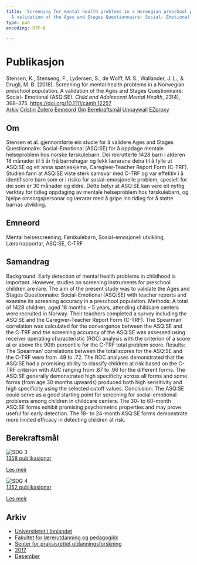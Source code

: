 ```yaml
---
title: 'Screening for mental health problems in a Norwegian preschool population.
  A validation of the Ages and Stages Questionnaire: Social- Emotional (ASQ:SE)'
type: pub
encoding: UTF-8

---
```

<h1>Publikasjon</h1>
<article id="csl-bib-container-6B76KW4I" class="csl-bib-container">
  <div class="csl-bib-body"> <div class="csl-entry">Stensen, K., Stenseng, F., Lydersen, S., de Wolff, M. S., Wallander, J. L., &#38; Drugli, M. B. (2018). Screening for mental health problems in a Norwegian preschool population. A validation of the Ages and Stages Questionnaire: Social- Emotional (ASQ:SE). <i>Child and Adolescent Mental Health</i>, <i>23</i>(4), 368–375. <a href="https://doi.org/10.1111/camh.12257">https://doi.org/10.1111/camh.12257</a></div> </div>
  <div class="csl-bib-buttons">
    <a href="#taxonomy-article-6B76KW4I" alt="archive" class="csl-bib-button">Arkiv</a>
    <a href="https://app.cristin.no/results/show.jsf?id=1527460" alt="Cristin" class="csl-bib-button">Cristin</a>
    <a href="http://zotero.org/groups/5881554/items/6B76KW4I" alt="Zotero" class="csl-bib-button">Zotero</a>
    <a href="#keywords-article-6B76KW4I" alt="keywords" class="csl-bib-button">Emneord</a>
    <a href="#about-article-6B76KW4I" alt="about_pub" class="csl-bib-button">Om</a>
    <a href="#sdg-article-6B76KW4I" alt="sdg" class="csl-bib-button">Berekraftsmål</a>
    <a href="https://doi.org/10.1111/camh.12257" alt="Unpaywall" class="csl-bib-button">Unpaywall</a>
    <a href="https://doi.org/10.1111/camh.12257" alt="EZproxy" class="csl-bib-button">EZproxy</a>
  </div>
  <div id="csl-bib-meta-container-6B76KW4I"></div>
</article>
<div id="csl-bib-meta-6B76KW4I" class="csl-bib-meta">
  <article id="about-article-6B76KW4I" class="about_pub-article">
    <h1>Om</h1>
    Stensen et al. gjennomførte ein studie for å validere Ages and Stages Questionnaire: Social-Emotional (ASQ:SE) for å oppdage mentale helseproblem hos norske førskulebarn. Dei rekrutterte 1428 barn i alderen 18 månader til 5 år frå barnehagar og fekk lærarane deira til å fylle ut ASQ:SE og eit anna spørjeskjema, Caregiver-Teacher Report Form (C-TRF). Studien fann at ASQ:SE viste sterk samsvar med C-TRF og var effektiv i å identifisere barn som er i risiko for sosial-emosjonelle problem, spesielt for dei som er 30 månader og eldre. Dette betyr at ASQ:SE kan vere eit nyttig verktøy for tidleg oppdaging av mentale helseproblem hos førskulebarn, og hjelpe omsorgspersonar og lærarar med å gripe inn tidleg for å støtte barnas utvikling.
  </article>
  <article id="keywords-article-6B76KW4I" class="keywords-article">
    <h1>Emneord</h1>
    Mental helsescreening, Førskulebarn, Sosial-emosjonell utvikling, Lærarrapportar, ASQ:SE, C-TRF
  </article>
  <article id="abstract-article-6B76KW4I" class="abstract-article">
    <h1>Samandrag</h1>
    Background: Early detection of mental health problems in childhood is important. However, studies on screening instruments for preschool children are rare. The aim of the present study was to validate the Ages and Stages Questionnaire: Social-Emotional (ASQ:SE) with teacher reports and examine its screening accuracy in a preschool population. 
Methods: A total of 1428 children, aged 18 months – 5 years, attending childcare centers were recruited in Norway. Their teachers completed a survey including the ASQ:SE and the Caregiver-Teacher Report Form (C-TRF). The Spearman’ correlation was calculated for the convergence between the ASQ:SE and the C-TRF and the screening accuracy of the ASQ:SE was assessed using receiver operating characteristic (ROC) analysis with the criterion of a score at or above the 90th percentile for the C-TRF total problem score.  
Results: The Spearman’ correlations between the total scores for the ASQ:SE and the C-TRF were from .49 to .72. The ROC analyses demonstrated that the ASQ:SE had a promising ability to classify children at risk based on the C-TRF criterion with AUC ranging from .87 to .96 for the different forms. The ASQ:SE generally demonstrated high specificity across all forms and some forms (from age 30 months upwards) produced both high sensitivity and high specificity using the selected cutoff values. 
Conclusion: The ASQ:SE could serve as a good starting point for screening for social-emotional problems among children in childcare centers. The 30- to 60-month ASQ:SE forms exhibit promising psychometric properties and may prove useful for early detection. The 18- to 24-month ASQ:SE forms demonstrate more limited efficacy in detecting children at risk.
  </article>
  <article id="sdg-article-6B76KW4I" class="sdg-article">
    <h1>Berekraftsmål</h1>
    <div class="sdg-container"><div id="sdg3" class="sdg">
        <img src="{{< params subfolder >}}images/sdg/sdg03_nn.png" class="image" alt="SDG 3">
        <div class="sdg-overlay">
          <a href="{{< params subfolder >}}nn/archive/?sdg=3#archive" class="sdg-publication-count"><span>1358</span> publikasjonar</a>
          <p><a href="https://fn.no/om-fn/fns-baerekraftsmaal/god-helse-og-livskvalitet?lang=nno-NO" class="sdg-read-more">Les meir</a></p>
        </div>
      </div> <div id="sdg4" class="sdg">
        <img src="{{< params subfolder >}}images/sdg/sdg04_nn.png" class="image" alt="SDG 4">
        <div class="sdg-overlay">
          <a href="{{< params subfolder >}}nn/archive/?sdg=4#archive" class="sdg-publication-count"><span>1352</span> publikasjonar</a>
          <p><a href="https://fn.no/om-fn/fns-baerekraftsmaal/god-utdanning?lang=nno-NO" class="sdg-read-more">Les meir</a></p>
        </div>
      </div></div>
  </article>
  <article id="taxonomy-article-6B76KW4I" class="taxonomy-article">
    <h1>Arkiv</h1>
    <ul>
      <li><a href="{{< params subfolder >}}nn/archive/?key=3DCRN523">Universitetet i Innlandet</a></li>
      <li><a href="{{< params subfolder >}}nn/archive/?key=WYNZA47F">Fakultet for lærerutdanning og pedagogikk</a></li>
      <li><a href="{{< params subfolder >}}nn/archive/?key=G3SEU2Z2">Senter for praksisrettet utdanningsforskning</a></li>
      <li><a href="{{< params subfolder >}}nn/archive/?key=3KJKJQ9B">2017</a></li>
      <li><a href="{{< params subfolder >}}nn/archive/?key=T7TIUTCP">Desember</a></li>
    </ul>
  </article>
</div>
